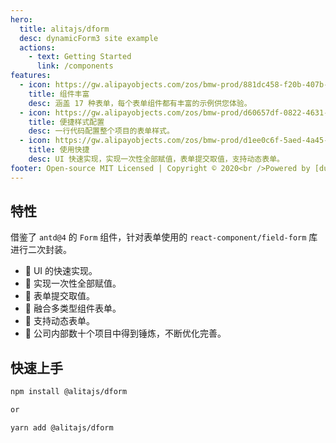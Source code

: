 ```yaml
---
hero:
  title: alitajs/dform
  desc: dynamicForm3 site example
  actions:
    - text: Getting Started
      link: /components
features:
  - icon: https://gw.alipayobjects.com/zos/bmw-prod/881dc458-f20b-407b-947a-95104b5ec82b/k79dm8ih_w144_h144.png
    title: 组件丰富
    desc: 涵盖 17 种表单，每个表单组件都有丰富的示例供您体验。
  - icon: https://gw.alipayobjects.com/zos/bmw-prod/d60657df-0822-4631-9d7c-e7a869c2f21c/k79dmz3q_w126_h126.png
    title: 便捷样式配置
    desc: 一行代码配置整个项目的表单样式。
  - icon: https://gw.alipayobjects.com/zos/bmw-prod/d1ee0c6f-5aed-4a45-a507-339a4bfe076c/k7bjsocq_w144_h144.png
    title: 使用快捷
    desc: UI 快速实现，实现一次性全部赋值，表单提交取值，支持动态表单。
footer: Open-source MIT Licensed | Copyright © 2020<br />Powered by [dumi](https://d.umijs.org)
---
```


## 特性

借鉴了 `antd@4` 的 `Form` 组件，针对表单使用的 `react-component/field-form` 库进行二次封装。

- 🚀 UI 的快速实现。
- 🎉 实现一次性全部赋值。
- 🍁 表单提交取值。
- 💄 融合多类型组件表单。
- 🌈 支持动态表单。
- 🐠 公司内部数十个项目中得到锤炼，不断优化完善。

## 快速上手

```bash
npm install @alitajs/dform

or

yarn add @alitajs/dform
```
